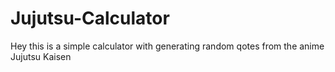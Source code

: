 # Jujutsu-Calculator
 Hey this is a simple calculator with generating random qotes from the anime Jujutsu Kaisen 
